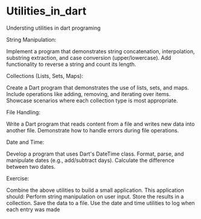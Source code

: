 # Utilities_in_dart
Understing utilities in dart programing

String Manipulation:

Implement a program that demonstrates string concatenation, interpolation, substring extraction, and case conversion (upper/lowercase).
Add functionality to reverse a string and count its length.

Collections (Lists, Sets, Maps):

Create a Dart program that demonstrates the use of lists, sets, and maps.
Include operations like adding, removing, and iterating over items.
Showcase scenarios where each collection type is most appropriate.

File Handling:

Write a Dart program that reads content from a file and writes new data into another file.
Demonstrate how to handle errors during file operations.

Date and Time:

Develop a program that uses Dart's DateTime class.
Format, parse, and manipulate dates (e.g., add/subtract days).
Calculate the difference between two dates.

Exercise:

Combine the above utilities to build a small application. This application should:
Perform string manipulation on user input.
Store the results in a collection.
Save the data to a file.
Use the date and time utilities to log when each entry was made
